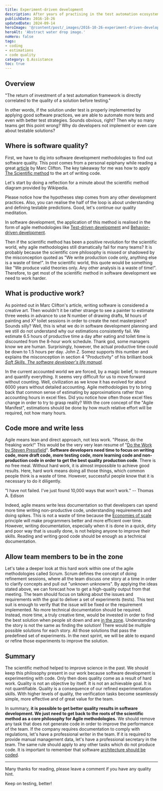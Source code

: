 ```yaml
---
title: Experiment-driven development
description: After years of practising in the test automation ecosystem, an axiom crystallized in my mind.
publishDate: 2016-10-26
updatedDate: 2024-09-14
heroImage: '@/content/post/_images/2016-10-26-experiment-driven-development/software-experiments.jpg'
heroAlt: 'Abstract water drop image.'
noHero: false
tags:
- coding
- estimations
- code quality
category: Q.Assistance
toc: true
---
```



## Overview

"The return of investment of a test automation framework is directly correlated to the quality of a solution before testing."

In other words, if the solution under test is properly implemented by applying good software practices, we are able to automate more tests and even with better test strategies. Sounds obvious, right? Then why so many teams get this point wrong? Why do developers not implement or even care about testable solutions?

## Where is software quality?

First, we have to dig into software development methodologies to find out software quality. This post comes from a personal epiphany while reading a great [article](http://www.codeproject.com/Articles/1130886/The-Software-Development-Process-Science-Engineeri?msg=5304985) by Marc Clifton. The key takeaway for me was how to apply [The Scientific method](https://en.wikipedia.org/wiki/Scientific_method) to the art of writing code.

Let's start by doing a reflection for a minute about the scientific method diagram provided by Wikipedia.

Please notice how the hypotheses step comes from any other development practices. Also, you can realise the half of the loop is about understanding and defining testable predictions. Good, let's continue our quality meditation.

In software development, the application of this method is realised in the form of agile methodologies like [Test-driven development](https://en.wikipedia.org/wiki/Test-driven_development) and [Behavior-driven development](https://en.wikipedia.org/wiki/Behavior-driven_development).

Then if the scientific method has been a positive revolution for the scientific world, why agile methodologies still dramatically fail for many teams? It is probably because the scientific core philosophy is missed or shadowed by the misconception quoted as "We write production code only, anything else is a waste of time!". In the scientific world, this quote would be something like "We produce valid theories only. Any other analysis is a waste of time!". Therefore, to get most of the scientific method in software development we need to work harder.

## What is productive work?

As pointed out in Marc Clifton's article, writing software is considered a creative art. Then wouldn't it be rather strange to see a painter to estimate three weeks in advance to use N number of drawing drafts, M hours of painting and X² toilet sessions in order to create the next masterpiece? Sounds silly? Well, this is what we do in software development planning and we still do not understand why our estimations consistently fail. We estimate 6.5 hours of productive time a day after eating and toilet time is discounted from the 8-hour work schedule. Thank god, some managers know we are human. Surprisingly, however, the actual productive time could be down to 1.5 hours per day. John Z. Somez supports this number and explains the misconception in section 4 "Productivity" of his brilliant book [*Soft Skills. The software developer's life manual*](https://www.manning.com/books/soft-skills)*.*

In the current accounted world we are forced, by a magic belief, to measure and quantify everything. It seems very difficult for us to move forward without counting. Well, civilization as we know it has evolved for about 6000 years without detailed accounting. Agile methodologies try to bring back that common sense of estimating by approximations rather than accounting hours in excel files. Did you notice how often those excel files change in order to try to grasp reality? With the core concept of the "Agile Manifest", estimations should be done by how much relative effort will be required, not how many hours.

## Code more and write less

Agile means lean and direct approach, not less work. "Please, do the freaking work!" This would be the very very lean resume of "[Do the Work by Steven Pressfield](http://www.goodreads.com/book/show/10645233-do-the-work)". **Software developers need time to focus on writing code, more draft code, more testing code, more learning code and non-production code in order to get the best quality production code**. There is no free meal. Without hard work, it is almost impossible to achieve good results. Here, hard work means doing all those things, which common people think is a waste of time. However, successful people know that it is necessary to do it diligently.

"I have not failed. I've just found 10,000 ways that won't work." -- Thomas A. Edison

Indeed, agile means write less documentation so that developers can spend more time writing non-productive code, understanding requirements and doing spikes. This is not a waste of time because the [Economies of scale](https://en.wikipedia.org/wiki/Economies_of_scale) principle will make programmers better and more efficient over time. However, writing documentation, especially when it is done in a quick, dirty and poor way that is usually done, is not helping anyone to improve their skills. Reading and writing good code should be enough as a technical documentation.

## Allow team members to be in the zone

Let's take a deeper look at this hard work within one of the agile methodologies called Scrum. Scrum defines the concept of doing refinement sessions, where all the team discuss one story at a time in order to clarify concepts and pull out "unknown unknowns". By applying the ideas stated above, we can forecast how to get a high-quality output from that meeting. The team should focus on talking about the issues and requirements with the goal to deliver a set of experiments (tests). This test suit is enough to verify that the issue will be fixed or the requirement implemented. No more technical documentation should be required. Instead, more time, a truly creative time, would be invested in order to find the best solution when people sit down and are [in the zone](http://dictionary.cambridge.org/dictionary/english/in-the-zone). Understanding the story is not the same as finding the solution! There would be multiple possible solutions for each story. All those solutions that pass the predefined set of experiments. In the next sprint, we will be able to expand or refine those experiments to improve the solution.


## Summary

The scientific method helped to improve science in the past. We should keep this philosophy present in our work because software development is experimenting with code. Only then does quality come as a result of hard work. Quality is not an objective by itself. It is not an achievable goal. It is not quantifiable. Quality is a consequence of our refined experimentation skills. With higher levels of quality, the verification tasks become seamlessly simple, more effective and of great value for the team.

In summary, **it is possible to get better quality results in software development. We just need to get back to the roots of the scientific method as a core philosophy for Agile methodologies.** We should remove any task that does not generate code in order to improve the performance of the team. If the company requires documentation to comply with regulations, let's have a professional writer in the team. If it is required to provide manual management data, let's have a professional secretary in the team. The same rule should apply to any other tasks which do not produce code. It is important to remember that software [architecture should be coded](http://www.codingthearchitecture.com/).  

----
Many thanks for reading, please leave a comment if you have any quality hint.

Keep on testing, better!
